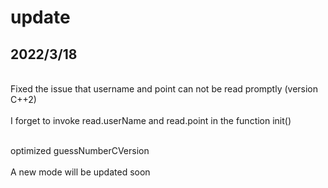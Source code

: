 # update
## 2022/3/18
<br>Fixed the issue that username and point can not be read promptly (version C++2)</br>
<br>I forget to invoke read.userName and read.point in the function init()</br>

<br>optimized guessNumberCVersion</br>
<br>A new mode will be updated soon</br>
